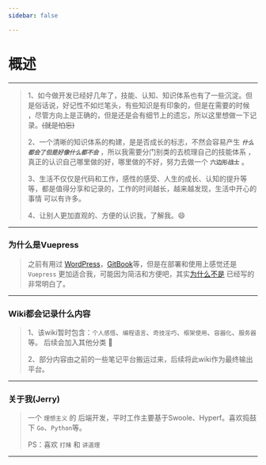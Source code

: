 ```yaml
---
sidebar: false

---
```


# 概述

---

> 1、如今做开发已经好几年了，技能、认知、知识体系也有了一些沉淀。但是俗话说，好记性不如烂笔头，有些知识是有印象的，但是在需要的时候
> ，尽管方向上是正确的，但是还是会有细节上的遗忘，所以这里想做一下记录。~~(就是怕忘)~~
>
> 2、一个清晰的知识体系的构建，是是否成长的标志，不然会容易产生 ***`什么都会了但是好像什么都不会`*** ，所以我需要分门别类的去梳理自己的技能体系
> ，真正的认识自己哪里做的好，哪里做的不好，努力去做一个 **`六边形战士`** 。
>
> 3、生活不仅仅是代码和工作，感性的感受、人生的成长、认知的提升等等，都是值得分享和记录的，工作的时间越长，越来越发现，生活中开心的事情
> 可以有许多。
>
> 4、让别人更加直观的、方便的认识我，了解我。:smile:

---

### 为什么是Vuepress

> 之前有用过 [WordPress](https://cn.wordpress.org/)，[GitBook](https://www.gitbook.com/)等，但是在部署和使用上感觉还是
> `Vuepress` 更加适合我，可能因为简洁和方便吧，其实[为什么不是](https://vuepress2.netlify.app/zh/guide/#%E4%B8%BA%E4%BB%80%E4%B9%88%E4%B8%8D%E6%98%AF)
> 已经写的非常明白了。

---

### Wiki都会记录什么内容

> 1、该wiki暂时包含：`个人感悟`、`编程语言`、`奇技淫巧`、`框架使用`、`容器化`、`服务器` 等。
后续会加入其他分类 :magnet:
>
> 2、部分内容由之前的一些笔记平台搬运过来，后续将此wiki作为最终输出平台。

---

### 关于我(Jerry)

> 一个 `理想主义` 的 后端开发，平时工作主要基于Swoole、Hyperf。喜欢捣鼓下 `Go`、`Python`等。
>
> PS：喜欢 `打赌` 和 `讲道理`

---